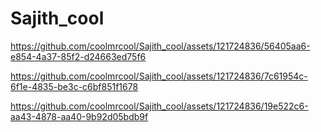 # Sajith_cool

https://github.com/coolmrcool/Sajith_cool/assets/121724836/56405aa6-e854-4a37-85f2-d24663ed75f6

https://github.com/coolmrcool/Sajith_cool/assets/121724836/7c61954c-6f1e-4835-be3c-c6bf851f1678


https://github.com/coolmrcool/Sajith_cool/assets/121724836/19e522c6-aa43-4878-aa40-9b92d05bdb9f
